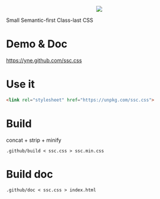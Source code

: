 <p align="center">
<img src=https://imgur.com/jpNsCN9.png>

Small Semantic-first Class-last CSS
</p>

# Demo & Doc

https://yne.github.com/ssc.css

# Use it

```html
<link rel="stylesheet" href="https://unpkg.com/ssc.css">
```

# Build

concat + strip + minify

`.github/build < ssc.css > ssc.min.css`

# Build doc

`.github/doc < ssc.css > index.html`
